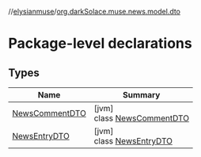 //[elysianmuse](../../index.md)/[org.darkSolace.muse.news.model.dto](index.md)

# Package-level declarations

## Types

| Name | Summary |
|---|---|
| [NewsCommentDTO](-news-comment-d-t-o/index.md) | [jvm]<br>class [NewsCommentDTO](-news-comment-d-t-o/index.md) |
| [NewsEntryDTO](-news-entry-d-t-o/index.md) | [jvm]<br>class [NewsEntryDTO](-news-entry-d-t-o/index.md) |
